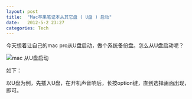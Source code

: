 ```yaml
---
layout: post
title:  "Mac苹果笔记本从其它盘 ( U盘 ) 启动"
date:   2012-5-2 23:27
categories: Tech
---
```


今天想着让自己的mac pro从U盘启动，做个系统备份盘。怎么从U盘启动呢？

![mac 从U盘启动](http://farm9.staticflickr.com/8141/6989755690_431c44913b_z.jpg)

如下：

以U盘为例，先插入U盘，在开机声音响后，长按option键，直到选择画面出现，即可。
